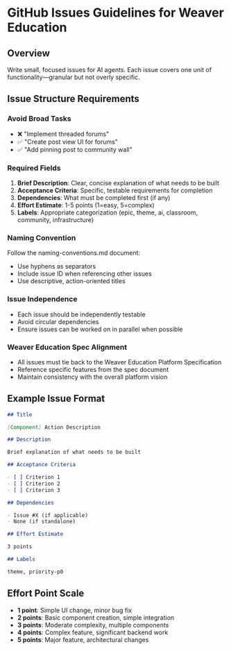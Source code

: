 # GitHub Issues Guidelines for Weaver Education

## Overview

Write small, focused issues for AI agents. Each issue covers one unit of
functionality—granular but not overly specific.

## Issue Structure Requirements

### **Avoid Broad Tasks**

- ❌ "Implement threaded forums"
- ✅ "Create post view UI for forums"
- ✅ "Add pinning post to community wall"

### **Required Fields**

1. **Brief Description**: Clear, concise explanation of what needs to be built
2. **Acceptance Criteria**: Specific, testable requirements for completion
3. **Dependencies**: What must be completed first (if any)
4. **Effort Estimate**: 1-5 points (1=easy, 5=complex)
5. **Labels**: Appropriate categorization (epic, theme, ai, classroom,
   community, infrastructure)

### **Naming Convention**

Follow the naming-conventions.md document:

- Use hyphens as separators
- Include issue ID when referencing other issues
- Use descriptive, action-oriented titles

### **Issue Independence**

- Each issue should be independently testable
- Avoid circular dependencies
- Ensure issues can be worked on in parallel when possible

### **Weaver Education Spec Alignment**

- All issues must tie back to the Weaver Education Platform Specification
- Reference specific features from the spec document
- Maintain consistency with the overall platform vision

## Example Issue Format

```markdown
## Title

[Component] Action Description

## Description

Brief explanation of what needs to be built

## Acceptance Criteria

- [ ] Criterion 1
- [ ] Criterion 2
- [ ] Criterion 3

## Dependencies

- Issue #X (if applicable)
- None (if standalone)

## Effort Estimate

3 points

## Labels

theme, priority-p0
```

## Effort Point Scale

- **1 point**: Simple UI change, minor bug fix
- **2 points**: Basic component creation, simple integration
- **3 points**: Moderate complexity, multiple components
- **4 points**: Complex feature, significant backend work
- **5 points**: Major feature, architectural changes
